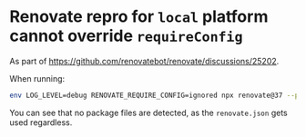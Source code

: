 # Renovate repro for `local` platform cannot override `requireConfig`

As part of https://github.com/renovatebot/renovate/discussions/25202.

When running:

```sh
env LOG_LEVEL=debug RENOVATE_REQUIRE_CONFIG=ignored npx renovate@37 --platform=local
```

You can see that no package files are detected, as the `renovate.json` gets used regardless.
